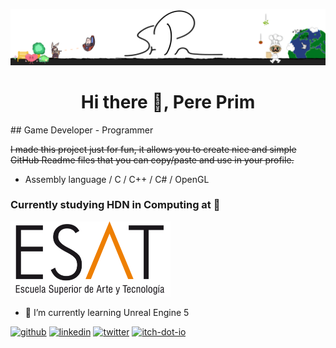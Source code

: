 ![Game Developer - Programmer](https://github.com/PrimCarol/PrimCarol/blob/main/Fondo_Perfil_2.png)

<h1 align="center"> Hi there 👋, Pere Prim </h1>
## Game Developer - Programmer

~~I made this project just for fun, it allows you to create nice and simple GitHub Readme files that you can copy/paste and use in your profile.~~

* Assembly language / C / C++ / C# / OpenGL

### Currently studying HDN in Computing at 🔽
<img src= "https://github.com/PrimCarol/PrimCarol/blob/main/ESAT_LOGO_0.png" width="256" />

- 🌱 I’m currently learning Unreal Engine 5 


[<img src='https://cdn.jsdelivr.net/npm/simple-icons@3.0.1/icons/github.svg' alt='github' height='40'>](https://github.com/PrimCarol)  [<img src='https://cdn.jsdelivr.net/npm/simple-icons@3.0.1/icons/linkedin.svg' alt='linkedin' height='40'>](https://www.linkedin.com/in/pere-prim-b11957171//)  [<img src='https://cdn.jsdelivr.net/npm/simple-icons@3.0.1/icons/twitter.svg' alt='twitter' height='40'>](https://twitter.com/prm_sr)  [<img src='https://cdn.jsdelivr.net/npm/simple-icons@3.0.1/icons/itch-dot-io.svg' alt='itch-dot-io' height='40'>](https://srprm.itch.io/)  
